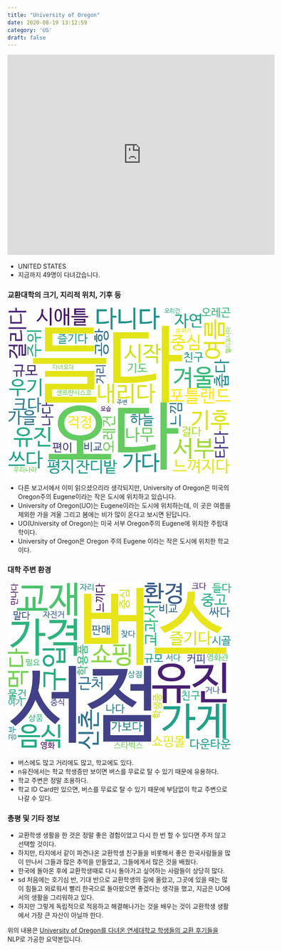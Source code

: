 ```yaml
---
title: "University of Oregon"
date: 2020-08-19 13:12:59
category: 'US'
draft: false
---
```


<iframe
width="600"
height="450"
frameborder="0" style="border:0"
src="https://www.google.com/maps/embed/v1/place?key=AIzaSyC9e1AME-pVmWC4hBpFdu5S4dKzyepa3HQ&q=University+of+Oregon&center=44.0448302,-123.0726055&zoom=14" allowfullscreen>
</iframe>

* UNITED STATES
* 지금까지 49명이 다녀갔습니다. 

### 교환대학의 크기, 지리적 위치, 기후 등

![gen_info-WordCloud](../univ_wordclouds_okt/gen_info/US000143_gen_info_okt.png)

* 다른 보고서에서 이미 읽으셨으리라 생각되지만, University of Oregon은 미국의 Oregon주의 Eugene이라는 작은 도시에 위치하고 있습니다.
* University of Oregon(UO)는 Eugene이라는 도시에 위치하는데, 이 곳은 여름을 제외한 가을 겨울 그리고 봄에는 비가 많이 온다고 보시면 된답니다.
* UO(University of Oregon)는 미국 서부 Oregon주의 Eugene에 위치한 주립대학이다.
* University of Oregon은 Oregon 주의 Eugene 이라는 작은 도시에 위치한 학교이다.


### 대학 주변 환경

![env_info-WordCloud](../univ_wordclouds_okt/env_info/US000143_env_info_okt.png)

* 버스에도 많고 거리에도 많고, 학교에도 있다.
* n유진에서는 학교 학생증만 보이면 버스를 무료로 탈 수 있기 때문에 유용하다.
* 학교 주변은 정말 조용하다.
* 학교 ID Card만 있으면, 버스를 무료로 탈 수 있기 때문에 부담없이 학교 주변으로 나갈 수 있다.


### 총평 및 기타 정보 
* 교환학생 생활을 한 것은 정말 좋은 경험이었고 다시 한 번 할 수 있다면 주저 않고 선택할 것이다.
* 하지만, 타지에서 같이 파견나온 교환학생 친구들을 비롯해서 좋은 한국사람들을 많이 만나서 그들과 많은 추억을 만들었고, 그들에게서 많은 것을 배웠다.
* 한국에 돌아온 후에 교환학생때로 다시 돌아가고 싶어하는 사람들이 상당히 많다.
* sd 처음에는 호기심 반, 기대 반으로 교환학생의 길에 올랐고, 그곳에 있을 때는 많이 힘들고 외로워서 빨리 한국으로 돌아왔으면 좋겠다는 생각을 했고, 지금은 UO에서의 생활을 그리워하고 있다.
* 하지만 그렇게 독립적으로 적응하고 해결해나가는 것을 배우는 것이 교환학생 생활에서 가장 큰 자산이 아닐까 한다.


위의 내용은 [University of Oregon를 다녀온 연세대학교 학생들의 교환 후기들을](http://oia.yonsei.ac.kr/partner/expReport.asp?ucode=US000143&bgbn=A) NLP로 가공한 요약본입니다. 
